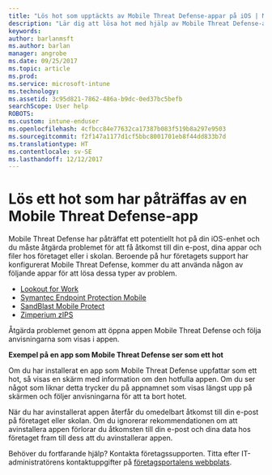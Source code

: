 ```yaml
---
title: "Lös hot som upptäckts av Mobile Threat Defense-appar på iOS | Microsoft Docs"
description: "Lär dig att lösa hot med hjälp av Mobile Threat Defense-appar för iOS."
keywords: 
author: barlanmsft
ms.author: barlan
manager: angrobe
ms.date: 09/25/2017
ms.topic: article
ms.prod: 
ms.service: microsoft-intune
ms.technology: 
ms.assetid: 3c95d821-7862-486a-b9dc-0ed37bc5befb
searchScope: User help
ROBOTS: 
ms.custom: intune-enduser
ms.openlocfilehash: 4cfbcc84e77632ca17387b083f519b8a297e9503
ms.sourcegitcommit: f2f147a1177d1cf5bbc8001701eb8f44dd833b7d
ms.translationtype: HT
ms.contentlocale: sv-SE
ms.lasthandoff: 12/12/2017
---
```

# <a name="resolve-a-threat-found-by-a-mobile-threat-defense-app"></a>Lös ett hot som har påträffas av en Mobile Threat Defense-app

Mobile Threat Defense har påträffat ett potentiellt hot på din iOS-enhet och du måste åtgärda problemet för att få åtkomst till din e-post, dina appar och filer hos företaget eller i skolan. Beroende på hur företagets support har konfigurerat Mobile Threat Defense, kommer du att använda någon av följande appar för att lösa dessa typer av problem.


* [Lookout for Work](you-need-to-resolve-a-threat-found-by-lookout-for-work-ios.md)
* [Symantec Endpoint Protection Mobile](you-need-to-resolve-a-threat-found-by-skycure-ios.md)
* [SandBlast Mobile Protect](you-need-to-resolve-a-threat-found-by-checkpoint-ios.md)
* [Zimperium zIPS](you-need-to-resolve-a-threat-found-by-zips-ios.md)

Åtgärda problemet genom att öppna appen Mobile Threat Defense och följa anvisningarna som visas i appen.

**Exempel på en app som Mobile Threat Defense ser som ett hot**

Om du har installerat en app som Mobile Threat Defense uppfattar som ett hot, så visas en skärm med information om den hotfulla appen. Om du ser något som liknar detta trycker du på appnamnet som visas längst upp på skärmen och följer anvisningarna för att ta bort hotet.

När du har avinstallerat appen återfår du omedelbart åtkomst till din e-post på företaget eller skolan. Om du ignorerar rekommendationen om att avinstallera appen förlorar du åtkomsten till din e-post och dina data hos företaget fram till dess att du avinstallerar appen.

Behöver du fortfarande hjälp? Kontakta företagssupporten. Titta efter IT-administratörens kontaktuppgifter på [företagsportalens webbplats](https://portal.manage.microsoft.com#HelpDeskDialog).

